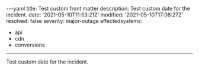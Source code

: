 ---yaml
title: Test custom front matter
description: Test custom date for the incident.
date: '2021-05-10T11:53:21Z'
modified: '2021-05-10T17:08:27Z'
resolved: false
severity: major-outage
affectedsystems:
  - api
  - cdn
  - conversions
---
Test custom date for the incident.

